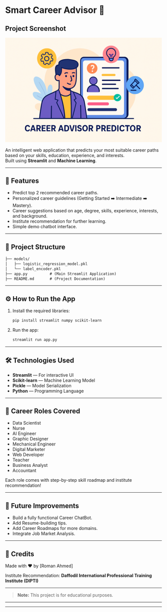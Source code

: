 

# Smart Career Advisor 🎯

## Project Screenshot

<p align="center">
  <img src="image/image.png" alt="Smart Career Advisor Result Page" width="700"/>
</p>




An intelligent web application that predicts your most suitable career paths based on your skills, education, experience, and interests.  
Built using **Streamlit** and **Machine Learning**.

---

## 🚀 Features

- Predict top 2 recommended career paths.
- Personalized career guidelines (Getting Started ➡️ Intermediate ➡️ Mastery).
- Career suggestions based on age, degree, skills, experience, interests, and background.
- Institute recommendation for further learning.
- Simple demo chatbot interface.

---

## 📂 Project Structure

```
├── models/
│   ├── logistic_regression_model.pkl
│   └── label_encoder.pkl
├── app.py          # (Main Streamlit Application)
├── README.md       # (Project Documentation)
```

---

## ⚙️ How to Run the App

1. Install the required libraries:
    ```bash
    pip install streamlit numpy scikit-learn
    ```
2. Run the app:
    ```bash
    streamlit run app.py
    ```

---

## 🛠️ Technologies Used

- **Streamlit** — For interactive UI
- **Scikit-learn** — Machine Learning Model
- **Pickle** — Model Serialization
- **Python** — Programming Language

---

## 🎯 Career Roles Covered

- Data Scientist
- Nurse
- AI Engineer
- Graphic Designer
- Mechanical Engineer
- Digital Marketer
- Web Developer
- Teacher
- Business Analyst
- Accountant

Each role comes with step-by-step skill roadmap and institute recommendation!

---

## 📢 Future Improvements

- Build a fully functional Career ChatBot.
- Add Resume-building tips.
- Add Career Roadmaps for more domains.
- Integrate Job Market Analysis.

---

## 🤝 Credits

Made with ❤️ by [Roman Ahmed]

Institute Recommendation: **Daffodil International Professional Training Institute (DIPTI)**

---

> **Note:** This project is for educational purposes.


---
---

